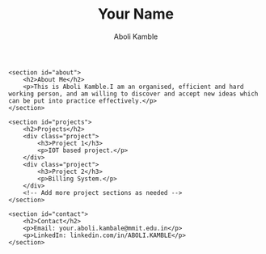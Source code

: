 <!DOCTYPE html>
<html lang="en">
<head>
    <meta charset="UTF-8">
    <meta name="viewport" content="width=device-width, initial-scale=1.0">
    <link rel="stylesheet" href="styles.css">
    <title>Your Name - Portfolio</title>
</head>
<body>
    <header>
        <h1>Your Name</h1>
        <p>Aboli Kamble</p>
    </header>

    <section id="about">
        <h2>About Me</h2>
        <p>This is Aboli Kamble.I am an organised, efficient and hard working person, and am willing to discover and accept new ideas which can be put into practice effectively.</p>
    </section>

    <section id="projects">
        <h2>Projects</h2>
        <div class="project">
            <h3>Project 1</h3>
            <p>IOT based project.</p>
        </div>
        <div class="project">
            <h3>Project 2</h3>
            <p>Billing System.</p>
        </div>
        <!-- Add more project sections as needed -->
    </section>

    <section id="contact">
        <h2>Contact</h2>
        <p>Email: your.aboli.kambale@mmit.edu.in</p>
        <p>LinkedIn: linkedin.com/in/ABOLI.KAMBLE</p>
    </section>
</body>
</html>


